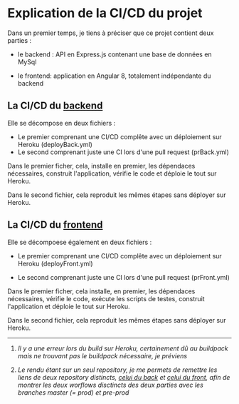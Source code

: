 # Explication de la CI/CD du projet

Dans un premier temps, je tiens à préciser que ce projet contient deux parties :

- le backend : API en Express.js contenant une base de données en MySql

- le frontend: application en Angular 8, totalement indépendante du backend

## La CI/CD du [backend](https://github.com/AlexandreLascaux/dataviz-back)

Elle se décompose en deux fichiers :

- Le premier comprenant une CI/CD complête avec un déploiement sur Heroku (deployBack.yml)
- Le second comprenant juste une CI lors d'une pull request (prBack.yml)

Dans le premier ficher, cela, installe en premier, les dépendaces nécessaires, construit l'application, vérifie le code et déploie le tout sur Heroku.

Dans le second fichier, cela reproduit les mêmes étapes sans déployer sur Heroku.

## La CI/CD du [frontend](https://github.com/AlexandreLascaux/dataviz-front)

Elle se décompoese également en deux fichiers :

- Le premier comprenant une CI/CD complête avec un déploiement sur Heroku (deployFront.yml)

- Le second comprenant juste une CI lors d'une pull request (prFront.yml)

Dans le premier ficher, cela installe, en premier, les dépendaces nécessaires, vérifie le code, exécute les scripts de testes, construit l'application et déploie le tout sur Heroku.

Dans le second fichier, cela reproduit les mêmes étapes sans déployer sur Heroku.

___

1. *Il y a une erreur lors du build sur Heroku, certainement dû au buildpack mais ne trouvant pas le buildpack nécessaire, je préviens*

2. *Le rendu étant sur un seul repository, je me permets de remettre les liens de deux repository distincts, [celui du back](https://github.com/AlexandreLascaux/dataviz-back) et [celui du front](https://github.com/AlexandreLascaux/dataviz-front), afin de montrer les deux worflows disctincts des deux parties avec les branches master (= prod) et pre-prod*
